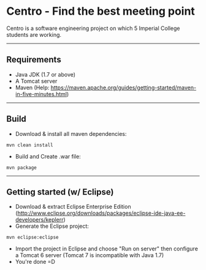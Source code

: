 Centro - Find the best meeting point
===================

Centro is a software engineering project on which 5 Imperial College students are working.

----------
Requirements
----------

 - Java JDK (1.7 or above)
 - A Tomcat server
 - Maven (Help: https://maven.apache.org/guides/getting-started/maven-in-five-minutes.html)

----------
Build
----------
- Download & install all maven dependencies:  
```
mvn clean install
```

- Build and Create .war file:  
```
mvn package
```

----------
Getting started (w/ Eclipse)
----------
- Download & extract Eclipse Enterprise Edition (http://www.eclipse.org/downloads/packages/eclipse-ide-java-ee-developers/keplerr)
- Generate the Eclipse project:
```
mvn eclipse:eclipse
```
- Import the project in Eclipse and choose "Run on server" then configure a Tomcat 6 server (Tomcat 7 is incompatible with Java 1.7)
- You're done =D
